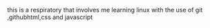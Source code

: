 this is a respiratory that involves me learning linux with the use of git ,githubhtml,css and javascript
